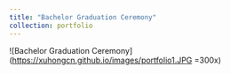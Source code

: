 ```yaml
---
title: "Bachelor Graduation Ceremony"
collection: portfolio
---
```


![Bachelor Graduation Ceremony](https://xuhongcn.github.io/images/portfolio1.JPG =300x)
